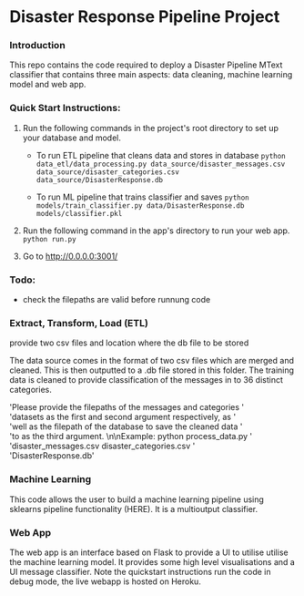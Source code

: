 # Disaster Response Pipeline Project

### Introduction

This repo contains the code required to deploy a Disaster Pipeline MText classifier that contains three main aspects: data cleaning, machine learning model and web app.

### Quick Start Instructions:
1. Run the following commands in the project's root directory to set up your database and model.

    - To run ETL pipeline that cleans data and stores in database
        `python data_etl/data_processing.py data_source/disaster_messages.csv data_source/disaster_categories.csv data_source/DisasterResponse.db`

    - To run ML pipeline that trains classifier and saves
        `python models/train_classifier.py data/DisasterResponse.db models/classifier.pkl`

2. Run the following command in the app's directory to run your web app.
    `python run.py`

3. Go to http://0.0.0.0:3001/

### Todo:

-  check the filepaths are valid before runnung code

### Extract, Transform, Load (ETL)

provide two csv files and location where the db file to be stored

The data source comes in the format of two csv files which are merged and cleaned. This is then outputted to a .db file stored in this folder. The training data is cleaned to provide classification of the messages in to 36 distinct categories.

'Please provide the filepaths of the messages and categories '\
                'datasets as the first and second argument respectively, as '\
                'well as the filepath of the database to save the cleaned data '\
                'to as the third argument. \n\nExample: python process_data.py '\
                'disaster_messages.csv disaster_categories.csv '\
                'DisasterResponse.db'


### Machine Learning

This code allows the user to build a machine learning pipeline using sklearns pipeline functionality (HERE). It is a multioutput classifier.

### Web App

The web app is an interface based on Flask to provide a UI to utilise utilise the machine learning model. It provides some high level visualisations and a UI message classifier. Note the quickstart instructions run the code in debug mode, the live webapp is hosted on Heroku.